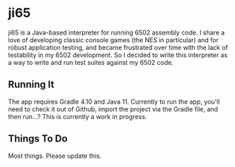 ji65
==========

ji65 is a Java-based interpreter for running 6502 assembly code. I share a love of developing
classic console games (the NES in particular) and for robust application testing, and became
frustrated over time with the lack of testability in my 6502 development. So I decided to write
this interpreter as a way to write and run test suites against my 6502 code.

Running It
----------

The app requires Gradle 4.10 and Java 11. Currently to run the app, you'll need to check it out of
Github, import the project via the Gradle file, and then run...? This is currently a work in progress.

Things To Do
------------

Most things. Please update this.
